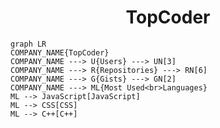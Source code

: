 <h1 align="center">TopCoder</h1>

```mermaid
graph LR
COMPANY_NAME{TopCoder}
COMPANY_NAME ---> U{Users} ---> UN[3]
COMPANY_NAME ---> R{Repositories} ---> RN[6]
COMPANY_NAME ---> G{Gists} ---> GN[2]
COMPANY_NAME ---> ML{Most Used<br>Languages}
ML --> JavaScript[JavaScript]
ML --> CSS[CSS]
ML --> C++[C++]
```
